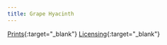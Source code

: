 ```yaml
---
title: Grape Hyacinth
---
```

[Prints](https://pixels.com/featured/grape-hyacinth-brady-lane.html){:target="_blank"}
[Licensing](https://licensing.pixels.com/featured/grape-hyacinth-brady-lane.html){:target="_blank"}
